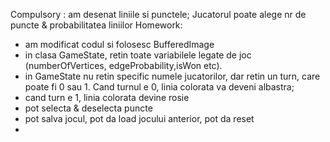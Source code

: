 Compulsory : am desenat liniile si punctele; Jucatorul poate alege nr de puncte & probabilitatea liniilor
Homework:
- am modificat codul si folosesc BufferedImage
- in clasa GameState, retin toate variabilele legate de joc (numberOfVertices, edgeProbability,isWon etc).
- in GameState nu retin specific numele jucatorilor, dar retin un turn, care poate fi 0 sau 1. Cand turnul e 0, linia colorata va deveni albastra;
- cand turn e 1, linia colorata devine rosie
- pot selecta & deselecta puncte
- pot salva jocul, pot da load jocului anterior, pot da reset
- 